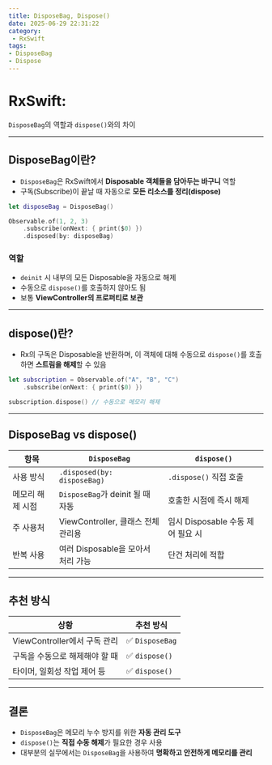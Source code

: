 ```yaml
---
title: DisposeBag, Dispose()
date: 2025-06-29 22:31:22
category:
 - RxSwift
tags: 
- DisposeBag
- Dispose
---
```


# RxSwift: 
`DisposeBag`의 역할과 `dispose()`와의 차이

---

## DisposeBag이란?
- `DisposeBag`은 RxSwift에서 ****Disposable 객체들을 담아두는 바구니**** 역할
- 구독(Subscribe)이 끝날 때 자동으로 ****모든 리소스를 정리(dispose)****
```swift
let disposeBag = DisposeBag()

Observable.of(1, 2, 3)
    .subscribe(onNext: { print($0) })
    .disposed(by: disposeBag)
```

### 역할
- `deinit` 시 내부의 모든 Disposable을 자동으로 해제
- 수동으로 `dispose()`를 호출하지 않아도 됨
- 보통 ****ViewController의 프로퍼티로 보관**** 

---

## dispose()란?
- Rx의 구독은 Disposable을 반환하며, 이 객체에 대해 수동으로 `dispose()`를 호출하면 ****스트림을 해제****할 수 있음
```swift
let subscription = Observable.of("A", "B", "C")
    .subscribe(onNext: { print($0) })

subscription.dispose() // 수동으로 메모리 해제
```

---

## DisposeBag vs dispose()

| 항목           | `DisposeBag`                        | `dispose()`                           |
|----------------|-------------------------------------|----------------------------------------|
| 사용 방식      | `.disposed(by: disposeBag)`         | `.dispose()` 직접 호출                |
| 메모리 해제 시점 | `DisposeBag`가 deinit 될 때 자동     | 호출한 시점에 즉시 해제               |
| 주 사용처      | ViewController, 클래스 전체 관리용   | 임시 Disposable 수동 제어 필요 시     |
| 반복 사용      | 여러 Disposable을 모아서 처리 가능    | 단건 처리에 적합                       |

---

## 추천 방식
| 상황 | 추천 방식 |
|------|-----------|
| ViewController에서 구독 관리 | ✅ `DisposeBag` |
| 구독을 수동으로 해제해야 할 때 | ✅ `dispose()` |
| 타이머, 일회성 작업 제어 등 | ✅ `dispose()` |

---

## 결론
- `DisposeBag`은 메모리 누수 방지를 위한 ****자동 관리 도구****
- `dispose()`는 ****직접 수동 해제****가 필요한 경우 사용
- 대부분의 실무에서는 `DisposeBag`을 사용하여 ****명확하고 안전하게 메모리를 관리****
